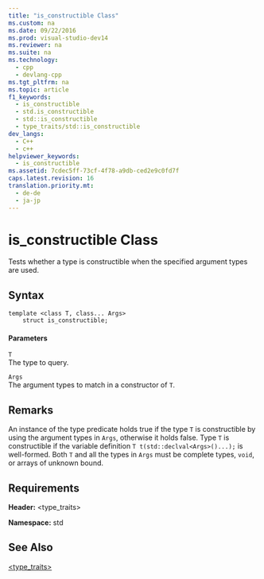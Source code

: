 ```yaml
---
title: "is_constructible Class"
ms.custom: na
ms.date: 09/22/2016
ms.prod: visual-studio-dev14
ms.reviewer: na
ms.suite: na
ms.technology: 
  - cpp
  - devlang-cpp
ms.tgt_pltfrm: na
ms.topic: article
f1_keywords: 
  - is_constructible
  - std.is_constructible
  - std::is_constructible
  - type_traits/std::is_constructible
dev_langs: 
  - C++
  - c++
helpviewer_keywords: 
  - is_constructible
ms.assetid: 7cdec5ff-73cf-4f78-a9db-ced2e9c0fd7f
caps.latest.revision: 16
translation.priority.mt: 
  - de-de
  - ja-jp
---
```

# is_constructible Class
Tests whether a type is constructible when the specified argument types are used.  
  
## Syntax  
  
```  
template <class T, class... Args>  
    struct is_constructible;  
```  
  
#### Parameters  
 `T`  
 The type to query.  
  
 `Args`  
 The argument types to match in a constructor of `T`.  
  
## Remarks  
 An instance of the type predicate holds true if the type `T` is constructible by using the argument types in `Args`, otherwise it holds false. Type `T` is constructible if the variable definition `T t(std::declval<Args>()...);` is well-formed. Both `T` and all the types in `Args` must be complete types, `void`, or arrays of unknown bound.  
  
## Requirements  
 **Header:** <type_traits>  
  
 **Namespace:** std  
  
## See Also  
 [<type_traits>](../vs140/-type_traits-.md)